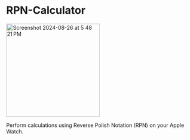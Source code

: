 # RPN-Calculator

<img height='250' alt="Screenshot 2024-08-26 at 5 48 21 PM" src="https://github.com/user-attachments/assets/7d516a9f-c965-41d0-9f14-a9365871d119">


Perform calculations using Reverse Polish Notation (RPN) on your Apple Watch.
